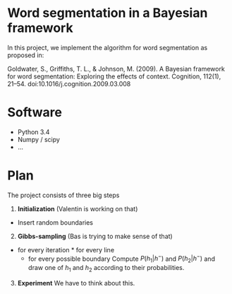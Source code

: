 # Word segmentation in a Bayesian framework
In this project, we implement the algorithm for word segmentation as proposed in:

Goldwater, S., Griffiths, T. L., & Johnson, M. (2009). A Bayesian framework for word segmentation: Exploring the effects of context. Cognition, 112(1), 21–54. doi:10.1016/j.cognition.2009.03.008

# Software
* Python 3.4
* Numpy / scipy
* ...

# Plan
The project consists of three big steps

1. **Initialization** (Valentin is working on that)
  * Insert random boundaries 
2. **Gibbs-sampling** (Bas is trying to make sense of that)
  *  for every iteration
    * for every line
      * for every possible boundary
        Compute $P(h_1 | h^-)$ and  $P(h_2 | h^-)$ and draw one of $h_1$ and $h_2$ according to their probabilities.
3. **Experiment**
  We have to think about this.

